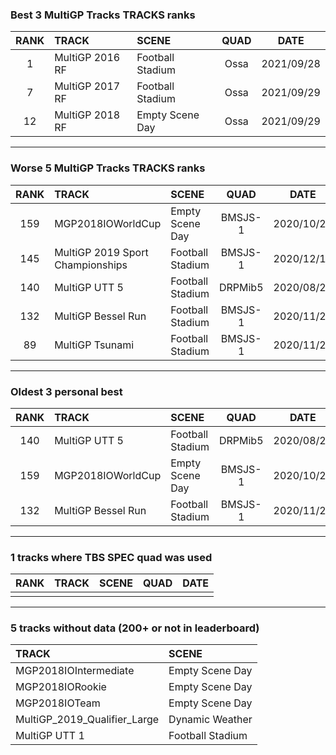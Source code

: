 ### Best 3 MultiGP Tracks TRACKS ranks
|RANK|TRACK|SCENE|QUAD|DATE|
|:---:|:---|:---|:---:|:---:|
|1|MultiGP 2016 RF|Football Stadium|Ossa|2021/09/28|
|7|MultiGP 2017 RF|Football Stadium|Ossa|2021/09/29|
|12|MultiGP 2018 RF|Empty Scene Day|Ossa|2021/09/29|
---
### Worse 5 MultiGP Tracks TRACKS ranks
|RANK|TRACK|SCENE|QUAD|DATE|
|:---:|:---|:---|:---:|:---:|
|159|MGP2018IOWorldCup|Empty Scene Day|BMSJS-1|2020/10/28|
|145|MultiGP 2019 Sport Championships|Football Stadium|BMSJS-1|2020/12/14|
|140|MultiGP UTT 5|Football Stadium|DRPMib5|2020/08/26|
|132|MultiGP Bessel Run|Football Stadium|BMSJS-1|2020/11/21|
|89|MultiGP Tsunami|Football Stadium|BMSJS-1|2020/11/21|
---
### Oldest 3 personal best
|RANK|TRACK|SCENE|QUAD|DATE|
|:---:|:---|:---|:---:|:---:|
|140|MultiGP UTT 5|Football Stadium|DRPMib5|2020/08/26|
|159|MGP2018IOWorldCup|Empty Scene Day|BMSJS-1|2020/10/28|
|132|MultiGP Bessel Run|Football Stadium|BMSJS-1|2020/11/21|
---
### 1 tracks where TBS SPEC quad was used
|RANK|TRACK|SCENE|QUAD|DATE|
|:---:|:---|:---|:---:|:---:|
||||||
---
### 5 tracks without data (200+ or not in leaderboard)
|TRACK|SCENE|
|:---|:---|
|MGP2018IOIntermediate|Empty Scene Day|
|MGP2018IORookie|Empty Scene Day|
|MGP2018IOTeam|Empty Scene Day|
|MultiGP_2019_Qualifier_Large|Dynamic Weather|
|MultiGP UTT 1|Football Stadium|
